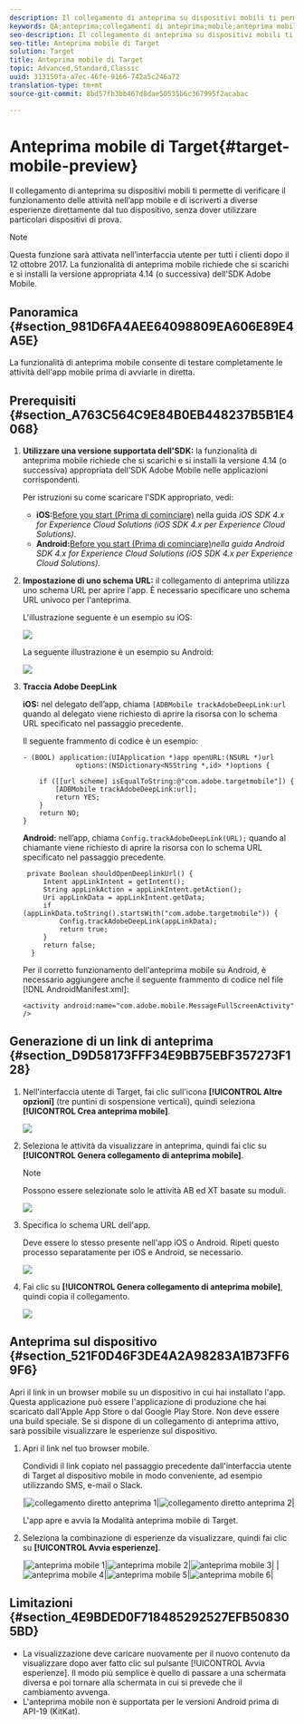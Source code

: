 ```yaml
---
description: Il collegamento di anteprima su dispositivi mobili ti permette di verificare il funzionamento delle attività nell’app mobile e di iscriverti a diverse esperienze direttamente dal tuo dispositivo, senza dover utilizzare particolari dispositivi di prova.
keywords: QA;anteprima;collegamenti di anteprima;mobile;anteprima mobile
seo-description: Il collegamento di anteprima su dispositivi mobili ti permette di verificare il funzionamento delle attività nell’app mobile e di iscriverti a diverse esperienze direttamente dal tuo dispositivo, senza dover utilizzare particolari dispositivi di prova.
seo-title: Anteprima mobile di Target
solution: Target
title: Anteprima mobile di Target
topic: Advanced,Standard,Classic
uuid: 313150fa-a7ec-46fe-9166-742a5c246a72
translation-type: tm+mt
source-git-commit: 8bd57fb3bb467d8dae50535b6c367995f2acabac

---
```



# Anteprima mobile di Target{#target-mobile-preview}

Il collegamento di anteprima su dispositivi mobili ti permette di verificare il funzionamento delle attività nell’app mobile e di iscriverti a diverse esperienze direttamente dal tuo dispositivo, senza dover utilizzare particolari dispositivi di prova.

>[!NOTE]
>
>Questa funzione sarà attivata nell’interfaccia utente per tutti i clienti dopo il 12 ottobre 2017. La funzionalità di anteprima mobile richiede che si scarichi e si installi la versione appropriata 4.14 (o successiva) dell'SDK Adobe Mobile.

## Panoramica {#section_981D6FA4AEE64098809EA606E89E4A5E}

La funzionalità di anteprima mobile consente di testare completamente le attività dell'app mobile prima di avviarle in diretta.

## Prerequisiti {#section_A763C564C9E84B0EB448237B5B1E4068}

1. **Utilizzare una versione supportata dell'SDK:** la funzionalità di anteprima mobile richiede che si scarichi e si installi la versione 4.14 (o successiva) appropriata dell'SDK Adobe Mobile nelle applicazioni corrispondenti.

   Per istruzioni su come scaricare l'SDK appropriato, vedi:

   * **iOS:**[Before you start (Prima di cominciare)](https://marketing.adobe.com/resources/help/en_US/mobile/ios/requirements.html) nella guida *iOS SDK 4.x for Experience Cloud Solutions (iOS SDK 4.x per Experience Cloud Solutions)*.
   * **Android:**[Before you start (Prima di cominciare)](https://marketing.adobe.com/resources/help/en_US/mobile/android/requirements.html)*nella guida Android SDK 4.x for Experience Cloud Solutions (iOS SDK 4.x per Experience Cloud Solutions).*

1. **Impostazione di uno schema URL:** il collegamento di anteprima utilizza uno schema URL per aprire l'app. È necessario specificare uno schema URL univoco per l'anteprima.

   L'illustrazione seguente è un esempio su iOS:

   ![](assets/mobile-preview-url-scheme-ios.png)

   La seguente illustrazione è un esempio su Android:

   ![](assets/Android_Deeplink.png)

1. **Traccia Adobe DeepLink**

   **iOS:** nel delegato dell’app, chiama `[ADBMobile trackAdobeDeepLink:url` quando al delegato viene richiesto di aprire la risorsa con lo schema URL specificato nel passaggio precedente.

   Il seguente frammento di codice è un esempio:

   ```
   - (BOOL) application:(UIApplication *)app openURL:(NSURL *)url 
                options:(NSDictionary<NSString *,id> *)options { 
   
       if ([[url scheme] isEqualToString:@"com.adobe.targetmobile"]) { 
           [ADBMobile trackAdobeDeepLink:url]; 
           return YES; 
       } 
       return NO; 
   } 
   ```

   **Android:** nell’app, chiama `Config.trackAdobeDeepLink(URL);` quando al chiamante viene richiesto di aprire la risorsa con lo schema URL specificato nel passaggio precedente.

   ```
    private Boolean shouldOpenDeeplinkUrl() { 
        Intent appLinkIntent = getIntent(); 
        String appLinkAction = appLinkIntent.getAction(); 
        Uri appLinkData = appLinkIntent.getData; 
        if (appLinkData.toString().startsWith("com.adobe.targetmobile")) { 
            Config.trackAdobeDeepLink(appLinkData); 
            return true; 
        } 
        return false; 
     }
   ```

   Per il corretto funzionamento dell'anteprima mobile su Android, è necessario aggiungere anche il seguente frammento di codice nel file [!DNL AndroidManifest.xml]:

   ```
   <activity android:name="com.adobe.mobile.MessageFullScreenActivity" />
   ```

## Generazione di un link di anteprima {#section_D9D58173FFF34E9BB75EBF357273F128}

1. Nell'interfaccia utente di Target, fai clic sull'icona **[!UICONTROL Altre opzioni]** (tre puntini di sospensione verticali), quindi seleziona **[!UICONTROL Crea anteprima mobile]**.

   ![](assets/mobile-preview-create.png)

1. Seleziona le attività da visualizzare in anteprima, quindi fai clic su **[!UICONTROL Genera collegamento di anteprima mobile]**.

   >[!NOTE]
   >
   >Possono essere selezionate solo le attività AB ed XT basate su moduli.

   ![](assets/mobile-preview-select-activities.png)

1. Specifica lo schema URL dell'app.

   Deve essere lo stesso presente nell'app iOS o Android. Ripeti questo processo separatamente per iOS e Android, se necessario.

   ![](assets/mobile-preview-enter-url-scheme.png)

1. Fai clic su **[!UICONTROL Genera collegamento di anteprima mobile]**, quindi copia il collegamento.

   ![](assets/mobile-preview-generate-and-copy.png)

## Anteprima sul dispositivo {#section_521F0D46F3DE4A2A98283A1B73FF69F6}

Apri il link in un browser mobile su un dispositivo in cui hai installato l'app. Questa applicazione può essere l'applicazione di produzione che hai scaricato dall'Apple App Store o dal Google Play Store. Non deve essere una build speciale. Se si dispone di un collegamento di anteprima attivo, sarà possibile visualizzare le esperienze sul dispositivo.

1. Apri il link nel tuo browser mobile.

   Condividi il link copiato nel passaggio precedente dall'interfaccia utente di Target al dispositivo mobile in modo conveniente, ad esempio utilizzando SMS, e-mail o Slack.

   |![collegamento diretto anteprima 1](/help/c-target-mobile-app/assets/mobile-preview-open-deeplink.png)|![collegamento diretto anteprima 2](/help/c-target-mobile-app/assets/mobile-preview-open-app.png)|

   L'app apre e avvia la Modalità anteprima mobile di Target.

1. Seleziona la combinazione di esperienze da visualizzare, quindi fai clic su **[!UICONTROL Avvia esperienze]**.

   |![anteprima mobile 1](/help/c-target-mobile-app/assets/mobile-preview-experience-selection-1.png)|![anteprima mobile 2](/help/c-target-mobile-app/assets/mobile-preview-experience-result-1-france.png)|![anteprima mobile 3](/help/c-target-mobile-app/assets/mobile-preview-experience-result-1-shipfree.png)|
|![anteprima mobile 4](/help/c-target-mobile-app/assets/mobile-preview-experience-selection-2.png)|![anteprima mobile 5](/help/c-target-mobile-app/assets/mobile-preview-experience-result-2-aus.png)|![anteprima mobile 6](/help/c-target-mobile-app/assets/mobile-preview-experience-result-2-10off.png)|

## Limitazioni {#section_4E9BDED0F718485292527EFB508305BD}

* La visualizzazione deve caricare nuovamente per il nuovo contenuto da visualizzare dopo aver fatto clic sul pulsante [!UICONTROL Avvia esperienze]. Il modo più semplice è quello di passare a una schermata diversa e poi tornare alla schermata in cui si prevede che il cambiamento avvenga.
* L'anteprima mobile non è supportata per le versioni Android prima di API-19 (KitKat).